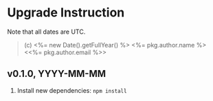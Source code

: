 Upgrade Instruction
===================

Note that all dates are UTC.

> (c) <%= new Date().getFullYear() %> <%= pkg.author.name %> <<%= pkg.author.email %>>


v0.1.0, YYYY-MM-MM
------------------

1. Install new dependencies: `npm install`
